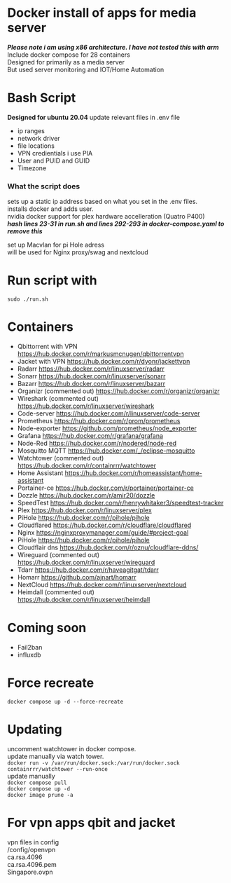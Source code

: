 # Docker install of apps for media server
***Please note i am using x86 architecture. I have not tested this with arm***<br />
Include docker compose for 28 containers <br />
Designed for primarily as a media server <br />
But used server monitoring and IOT/Home Automation <br />

# Bash Script 
**Designed for ubuntu 20.04**
update relevant files in .env file 
- ip ranges
- network driver
- file locations
- VPN credientials i use PIA
- User and PUID and GUID
- Timezone

### What the script does
sets up a static ip address based on what you set in the .env files.<br />
installs docker and adds user.<br />
nvidia docker support for plex hardware accelleration (Quatro P400)<br />
***hash lines 23-31 in run.sh and lines 292-293 in docker-compose.yaml to remove this***<br />

set up Macvlan for pi Hole adress<br />
will be used for Nginx proxy/swag and nextcloud<br />

# Run script with
```sudo ./run.sh```

# Containers
- Qbittorrent with VPN
https://hub.docker.com/r/markusmcnugen/qbittorrentvpn
- Jacket with VPN
https://hub.docker.com/r/dyonr/jackettvpn
- Radarr
https://hub.docker.com/r/linuxserver/radarr
- Sonarr
https://hub.docker.com/r/linuxserver/sonarr
- Bazarr
https://hub.docker.com/r/linuxserver/bazarr
- Organizr (commented out)
https://hub.docker.com/r/organizr/organizr
- Wireshark (commented out)
https://hub.docker.com/r/linuxserver/wireshark
- Code-server
https://hub.docker.com/r/linuxserver/code-server
- Prometheus
https://hub.docker.com/r/prom/prometheus
- Node-exporter
https://github.com/prometheus/node_exporter
- Grafana
https://hub.docker.com/r/grafana/grafana
- Node-Red
https://hub.docker.com/r/nodered/node-red
- Mosquitto MQTT
https://hub.docker.com/_/eclipse-mosquitto
- Watchtower (commented out)
https://hub.docker.com/r/containrrr/watchtower
- Home Assistant
https://hub.docker.com/r/homeassistant/home-assistant
- Portainer-ce
https://hub.docker.com/r/portainer/portainer-ce
- Dozzle
https://hub.docker.com/r/amir20/dozzle
- SpeedTest
https://hub.docker.com/r/henrywhitaker3/speedtest-tracker
- Plex
https://hub.docker.com/r/linuxserver/plex
- PiHole
https://hub.docker.com/r/pihole/pihole
- Cloudflared
https://hub.docker.com/r/cloudflare/cloudflared
- Nginx
https://nginxproxymanager.com/guide/#project-goal
- PiHole
https://hub.docker.com/r/pihole/pihole
- Cloudflair dns
https://hub.docker.com/r/oznu/cloudflare-ddns/
- Wireguard (commented out)
https://hub.docker.com/r/linuxserver/wireguard
- Tdarr
https://hub.docker.com/r/haveagitgat/tdarr
- Homarr
https://github.com/ajnart/homarr
- NextCloud
https://hub.docker.com/r/linuxserver/nextcloud
- Heimdall (commented out)
https://hub.docker.com/r/linuxserver/heimdall

# Coming soon
- Fail2ban
- influxdb

# Force recreate
```docker compose up -d --force-recreate```

# Updating
uncomment watchtower in docker compose. <br />
update manually via watch tower. <br />
```docker run -v /var/run/docker.sock:/var/run/docker.sock containrrr/watchtower --run-once``` <br />
update manually <br />
```docker compose pull``` <br />
```docker compose up -d``` <br />
```docker image prune -a``` <br />

# For vpn apps qbit and jacket
vpn files in config <br />
/config/openvpn <br />
ca.rsa.4096 <br />
ca.rsa.4096.pem <br />
Singapore.ovpn <br />